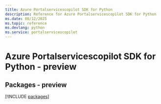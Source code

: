 ```yaml
---
title: Azure Portalservicescopilot SDK for Python
description: Reference for Azure Portalservicescopilot SDK for Python
ms.date: 08/12/2025
ms.topic: reference
ms.devlang: python
ms.service: portalservicescopilot
---
```

# Azure Portalservicescopilot SDK for Python - preview
## Packages - preview
[!INCLUDE [packages](portalservicescopilot-index.md)]